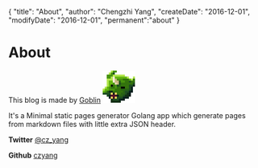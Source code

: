 {
    "title": "About",
    "author": "Chengzhi Yang",
    "createDate": "2016-12-01",
    "modifyDate": "2016-12-01",
    "permanent":"about"
}

# About


This blog is made by [Goblin](https://github.com/czyang/goblin)
![alt text](../attachment/goblin_icon.png "Logo Title Text 1")

It's a Minimal static pages generator Golang app which generate pages from markdown files with little extra JSON header.

**Twitter** [@cz_yang](https://twitter.com/cz_yang)

**Github** [czyang](https://github.com/czyang)

